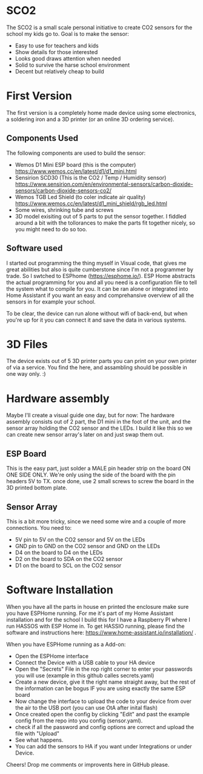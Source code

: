 # SCO2
The SCO2 is a small scale personal initiative to create CO2 sensors for the school my kids go to. Goal is to make the sensor:
 - Easy to use for teachers and kids
 - Show details for those interested
 - Looks good draws attention when needed
 - Solid to survive the harse school environment
 - Decent but relatively cheap to build
 
# First Version
The first version is a completely home made device using some electronics, a soldering iron and a 3D printer (or an online 3D ordering service). 

## Components Used
The following components are used to build the sensor:
 - Wemos D1 Mini ESP board (this is the computer) https://www.wemos.cc/en/latest/d1/d1_mini.html
 - Sensirion SCD30 (This is the CO2 / Temp / Humidity sensor) https://www.sensirion.com/en/environmental-sensors/carbon-dioxide-sensors/carbon-dioxide-sensors-co2/
 - Wemos TGB Led Shield (to coler indicate air quality) https://www.wemos.cc/en/latest/d1_mini_shield/rgb_led.html
 - Some wires, shrinking tube and screws
 - 3D model exisiting out of 5 parts to put the sensor together. I fiddled around a bit with the tollorances to make the parts fit together nicely, so you might need to do so too. 

## Software used
I started out programming the thing myself in Visual code, that gives me great abilities but also is quite cumberstone since I'm not a programmer by trade. So I swtched to ESPhome (https://esphome.io/). ESP Home abstracts the actual programming for you and all you need is a configuration file to tell the system what to compile for you. It can be ran alone or integrated into Home Assistant if you want an easy and comprehansive overview of all the sensors in for example your school. 

To be clear, the device can run alone without wifi of back-end, but when you're up for it you can connect it and save the data in various systems. 

# 3D Files
The device exists out of 5 3D printer parts you can print on your own printer of via a service. You find the here, and assambling should be possible in one way only. :)

# Hardware assembly
Maybe I'll create a visual guide one day, but for now:
The hardware assembly consists out of 2 part, the D1 mini in the foot of the unit, and the sensor array holding the CO2 sensor and the LEDs. I build it like this so we can create new sensor array's later on and just swap them out. 

## ESP Board
This is the easy part, just solder a MALE pin header strip on the board ON ONE SIDE ONLY. We're only using the side of the board with the pin headers 5V to TX. once done, use 2 small screws to screw the board in the 3D printed bottom plate.

## Sensor Array
This is a bit more tricky, since we need some wire and a couple of more connections. You need to:

 - 5V pin to 5V on the CO2 sensor and 5V on the LEDs
 - GND pin to GND on the CO2 sensor and GND on the LEDs
 - D4 on the board to D4 on the LEDs
 - D2 on the board to SDA on the CO2 sensor
 - D1 on the board to SCL on the CO2 sensor

# Software Installation
When you have all the parts in house en printed the enclosure make sure you have ESPHome running. For me it's part of my Home Assistant installation and for the school I build this for I have a Raspberry PI where I run HASSOS with ESP Home in. To get HASSIO running, please find the software and instructions here: https://www.home-assistant.io/installation/ . 

When you have ESPHome running as a Add-on:
 - Open the ESPHome interface
 - Connect the Device with a USB cable to your HA device
 - Open the "Secrets" File in the rop right corner to enter your passwords you will use (example in this github calles secrets.yaml)
 - Create a new device, give it the right name straight away, but the rest of the information can be bogus IF you are using exactly the same ESP board
 - Now change the interface to upload the code to your device from over the air to the USB port (you can use OtA after inital flash)
 - Once created open the config by clicking "Edit" and past the example config from the repo into you config (sensor.yaml).
 - check if all the password and config options are correct and upload the file with "Upload"
 - See what happens. 
 - You can add the sensors to HA if you want under Integrations or under Device. 

Cheers! Drop me comments or improvents here in GitHub please. 
